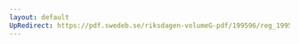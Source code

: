```yaml
---
layout: default
UpRedirect: https://pdf.swedeb.se/riksdagen-volumeG-pdf/199596/reg_199596/reg_199596_0032.pdf
---
```

